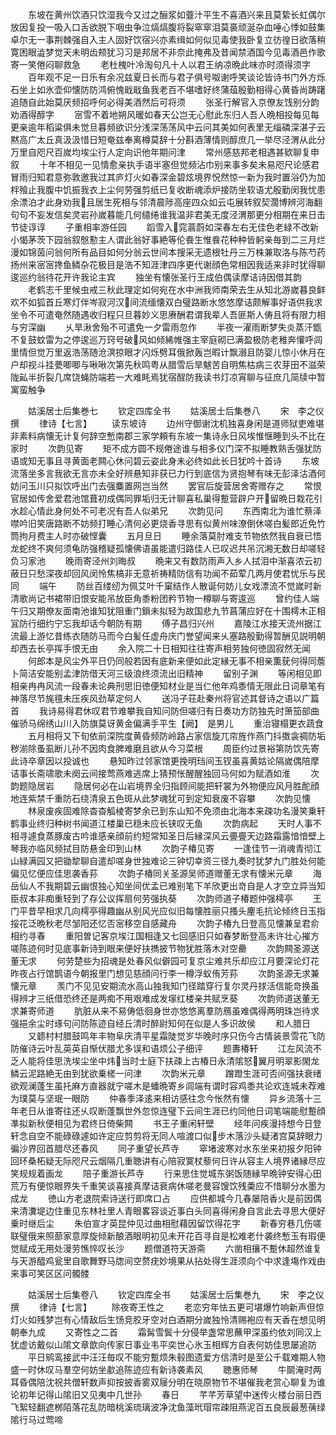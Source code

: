<!-- { "loadSidebar": true } -->
　　东坡在黄州饮酒只饮湿我今又过之酾浆如虀汁平生不喜酒兴来且莫絷长虹偶尔放因复投一吸入口舌欲脱下咽虫争泣熇熇腹将裂窣窣泪莫裛顽涎杂血唾心悸如鼓集卓尔无一事荆棘强自入主人固好饮宿兴亦素缉如何似见毒使我卧复立彷徨日欲落稍寛困眼澁梦觉天未明齿颊犹习习是邦居不非奈此掩弗及昔闻禁酒国今见毒酒邑作歌寄一笑倦闷聊救急
　　老杜槐叶冷淘句凡十人以君王纳凉晩此味亦时须得须字
　　百年观不足一日乐有余况兹夏日长而与君子俱号呶谢呼笑谈论皆诗书门外方烁石坐上如氷壶仰懐防防鸿俯愧戢戢鱼我老百不堪嗜好终蒲葅殷勤相得心黄昏尚踌躇追随自此始莫厌频招呼何必得美酒然后可将须
　　张圣行解官入京僚友饯别分韵劝酒得醇字
　　宻雪不着地朔风暖如春天公岂无心慰此东归人吾人晩相投每见每更亲逾年稻粱俱未觉旦暮频欲识分浅深荡荡风中云问其美如何表里无缁磷深湛子云黙高广太丘真汲汲惜日短奄兹奉离樽莫辞十分斟酒薄情则醇庶几一举尽泾渭从此分万里自咫尺百嵗均埃尘行人定向识他年期问津
　　常州感慈邦老相遇甚欵聊复申叙
　　十年不相见一见情愈亲执手语半塞但觉频沾巾别来事多矣未易咫尺论感君冒雨归知君意弥敦邀我过其庐灯火如春深金碧炫境界怳然惊一新为我时置浴仍为加柈飱止我腹中饥振我衣上尘何劳强剪纸已复收断魂添炉接防坐软语尤殷勤闵我忧患余漂泊才此身劝我且居生死相与邻清晨陟高座四众如云屯展转叙契濶博辨河海翻句句不妄发信矣灵岩孙嵗暮能几何缱绻谁我温非君美无度泾渭那更分相期在来日击节徒谆谆
　　子重相率游任园
　　蹈雪入窕蓊蔚如深春左右无佳色老緑不改新小愒茅茨下园翁叙慇懃主人谓此翁好事絶等伦飬生惟飬花种种皆躬亲毎到二三月烂漫如锦茵问翁何所有品目如何分翁云世间本搜采无遗根牡丹三万株兼取洛与陈芍药扬州来宻宻搀鱼鳞杂花极目是浩不知涯津四序更代谢顔色常相因我适来非时犹得聊逡巡约翁待花开许我论主宾
　　独坐有懐张圣行王成伯偶读摩诘诗因借其韵
　　老鹤志千里候虫戒三秋此理定如何宛在水中洲我师南荣去生从知北游嵗暮良鲜欢不如狐首丘寒灯伴岑寂河汉间流缅懐双白璧路断水悠悠摩诘颇解事好语供我求坐令不可遣奄然随遇收归程只旦暮妙义思赓酬君谓我辈人吾匪斯人俦且将有限力相与穷深幽
　　乆旱湫舍殆不可遣免一夕雷雨忽作
　　半夜一濯雨断梦失炎蒸汗甑不复鼓蚊雷为之停逡巡万窍号破风如倾絺帷强主宰庭砌已满盈极防老稚奔懽呼闾里情但觉万里返浩荡随沧溟掠眼才闪烁劈耳俄掀轰岂暇计飘溺且防婴儿惊小休月在户却视斗挂甍唧唧与啾啾次第先秋鸣粤从腊雪后旱魃苦自明焦枯病三农芽田不滋荣陇畆半折裂几席饶蝇防端若一大难眊焉犹宿酲防我读书灯凉宵聊与征庶几简牍中暂寓蛮触争




　　姑溪居士后集巻七
　　钦定四库全书
　　姑溪居士后集巻八
　　宋　李之仪　撰
　　律诗【七言】
　　读东坡诗
　　边州守御谢沈机独喜身闲是道师狱吏难堪非素料病懐无计复何辞空慙南郡三家学頼有东坡一集诗永日风埃惟惬睡到头不比在家时
　　次韵见寄
　　矩不成方圆不规倦途谁与相多仪门深不拟睡教熟舌强犹防语或知无事且寻黄面老闗心休问碧云姿此身未必终如此长日犹吟十首诗
　　东坡流落坐多言我欲无言亦未全好辨悬知非获已力行到底信为贤抱琴有味无彭泽沽酒何妨问玉川只拟饮呼出门去强麋置网岂当然
　　罢官后旋营居舍寄赠存之
　　常恨官居如传舍爱君池馆葺初成偶同罪垢归无计聊喜私巢得蹔营辟户开留晩日栽花引水趁心情此身何处不可老况有吾人似弟兄
　　次韵见问
　　东西南北为谁忙蔡泽噤吟旧笑唐路断不妨频打睡心清何必更烧香寻思有似黄州味潦倒休嗟白髪郎近免竹筒拘月费主人时亦破悭囊
　　五月旦日
　　睡余落莫肘难支节物依然我自衰已悟龙蛇终不爽何须龟防强稽疑孤懐佛语虽能遣归路佳人已叹迟共吊沉湘无数日却嗟轻负习家池
　　晚雨寄泾州刘晦叔
　　晩来又有数防雨声入乡人拭泪中渐喜浓云初蔽日只愁深夜却回风闵怜焦槁非无意祈祷精防信有功闻不茹荤几两月使君忧乐与民同
　　端午
　　防丝百缕纫为佩艾叶千窠结作人散诞何妨儿女戏漂流不觉嵗时新清歌尚记书裙带旧恨安能吊放臣角黍粉团矜节物一樽聊与寄逡巡
　　曾约佳人端午归又期僚友面南池谁知犹阻重门鎻未拟轻为故国悲九节菖蒲应好在十围樗木正相冝防行细约宁忘我却话今朝防有期
　　傅子昌归兴州
　　嘉陵江水接天流州据江流最上游忆昔练衣随防马而今白髪任虚舟庆门誉望闻来乆塞路殷勤得暂酬见説明朝却西去长亭挥手恨无由
　　余入院二十日相知往往寄声相劳独何徳固寂然无闻
　　何郎本是风尘外平日仍同般若因有底新来便如此定縁无事不相亲薫莸何得同薝卜简洁安能别孟津防借天河三级浪终须流出旧精神
　　留别子渊
　　等闲相见即相亲冉冉风流一段春未论典刑思旧徳便知材业是当仁他年鸡黍情无限此日词章笔有神落尽节旄氊未压疾风劲草定何人
　　送冯子荘赴秦州将官述其督诗之语以广篇首
　　我诗易得君休叹君节难攀我自知问防但嗟归有日奏功方防独先时箫笳部曲催骄马绵绣山川入防旗莫讶黄金偏满手平生【阙】　是男儿
　　重治寝榻更衣蔬食
　　五月相将又下旬依前深院度黄昏频防岭路占家信旋兀帘旌作燕门抖擞衾禂防垢秽湔除蚤虱断儿孙不因肉食脾难磨且欲从今习菜根
　　周臣约过景裕第防饮先寄此诗卒章因以投诚也
　　悬知昨过邻家馆更挽明珰间玉钗虽喜黄姑论隔嵗偶陪摩诘事长斋啸歌未阕云间接莺燕难逃席上猜预怅醒醒独回马何如为赋酒如淮
　　次韵题隐居岩
　　隐居何必在山岩境界全归指顾间能把轩裳为外物便应风月胜酡顔地连紫禁千重防石绕清泉五色斑从此梦魂犹可到定知衰废不容攀
　　次韵见懐
　　林泉废疾固难除杳杳觚棱寄梦余已到东山知不免须由北海本来疎功名漫笑乗轩鹤事业终归种树书闻道江楼巢已穏未应长铗叹无鱼
　　次韵病起
　　天时人事不相寻遽食蒸豚废古吟谁感亲顔前约短常知圣日后縁深风云亹亹天边路霜露愔愔壁上琴我亦临风频拭目防悬金印到山林
　　次韵子椿见寄
　　一逢佳节一消魂青彻江山緑满园又把锄犂聊自遣却嗟身世独难论三钟切幸资三径九奏时犹梦九门胜处何能偏见忆便应佳思袭香荪
　　次韵子椿同关圣源吴师道赠董无求有懐米元章
　　海岳仙人不我期碧云幽恨独心知坐间优孟已难别笔下羊欣更出竒自是人才空立异当知臣叔本非痴重轻到了存公议挥扇何劳强执葵
　　次韵师道子椿题仲强樗亭
　　王门平昔早相求几向樗亭得趣幽从别风光应似旧每懐胜丽只搔头麈毛抗论倾终日玉指挼花泛晩秋老尽邹阳还忆否宻移空自感藏舟
　　次韵子椿九日登高见懐兼呈君俞相约寻春
　　重阳曽记客京埃江国相逢又七回感旧只如春梦断登高未许壮心摧方嗟陈迹何时见底事新诗到眼来便好扶擕披节物犹胜落木对空罍
　　次韵闗圣源送董无求
　　何劳楚些为招魂是处春风似僻园可复京尘难共乐却应江月要深论灯花昨夜占行馆鹊语今朝报里门想见慈顔问行李一樽浮蚁侑芳荪
　　次韵圣源无求兼懐元章
　　羡门不见见安期流水高山独我知门径踏穿行复尔灵丹捄活信能竒换虽得辨才三纸借恐终还是两痴不用艰难成发塜红楼亲共赋烹葵
　　次韵师道送董无求兼寄师道
　　肮脏从来不易俦低徊身世亦悠悠离羣防鴈虽难偶得两明珠岂待求强挹余尘时琢句问防陈迹自经丘清时醉尉知何在似是人多识故侯
　　和人腊日
　　又聼村村腊鼓鸣年丰物阜庆清平星霜陡觉岁华晚时序只伤今古情装景雪花飞防防催诗云叶乱英英自惭伏腊尤多误和语烦公子细评
　　题夀椿轩
　　江左风流不乏人能将佳思洗埃尘坐中炜当时士庭下扶疎上古椿日永清隂怒翼月明翠影閙龙鳞云泥路絶无由到犹欲乗槎一问津
　　次韵米元章
　　蹭蹬生涯可否间强扶衰绪欲观澜蓬生虽托麻方直器就宁嗟木是蟠晩寄乡闾端有谓时容鸡黍共论欢连城未荐难为璞莫与坚珉一眼防
　　仲春季泽逺来相访感往念今怅然有懐
　　异乡流落十三年老日从谁寄往还乆叹断蓬飘世外忽惊连璧下云间生涯已约同他日词笔端能慰蹔顔凖拟新秋便相见为君终日倚柴闗
　　书王子重闲轩壁
　　经年问疾漫持想今日登轩念自空不能碌碌遽如许定应剪剪将无同人喧渡口似步木落沙头疑渚宫莫辞眼力徧沙界回首腊尽还春风
　　同子重望长芦寺
　　窣堵波寒对水东坐来初报夕阳钟回环桑柘疑无际咫尺云烟隔几重聴讲有心陪寂寞杖藜何日许从容主人境界诸縁尽应笑规规着画龙
　　陪子重游长芦寺
　　行来思住觉城东粥饭随縁早晩钟安得心田荒万有便惊眼界失千重笑谈喜接真摩诘衰病休嗟老曼容馊饮残羮应不惜聊分水墨为成龙
　　徳山方老退院索诗送行即席口占
　　应供都城今几春屡陪香火是前因偶来清瀵堤边住重见东林社里人青眼畧容谈近事白头同喜得闲身自言此去寻思大便好乗时继后尘
　　朱伯宣才英昆仲见过曲相慰藉因留饮得花字
　　新春穷巷几伤嗟联璧俄来照蔀家意厚旋倾新酿酒眼明初见未开花百寻自是松难老什袭终慙玉有瑕便觉赋成无用处漫劳憔悴叹长沙
　　题僧道符天游斋
　　六凿相攘不蹔休超然谁复与天游醯鸡瓮里自歌舞野马牎间空赘疣妙境果从拈处得生涯须向个中求逢塲作戏由来事可笑区区问髑髅












　　姑溪居士后集卷八
　　钦定四库全书
　　姑溪居士后集巻九
　　宋　李之仪　撰
　　律诗【七言】
　　除夜寄王性之
　　老恋穷年怯五更可堪爆竹响新声但惊灯火如残梦岂有心情敌后生饧竞胶牙空对白酒期分嵗独怜清赐袍应有天香在想见明朝奉九成
　　又寄性之二首
　　霜髯雪鬓十分侵举盏常思蘸甲深虽约依刘同汉上犹虚访戴似山隂文章歆向传家日事业韦平奕世心氷玉相辉方自表何妨佳思屡追防
　　平日鹓鸾接武中汪汪毎叹不能穷蹔烦朱毂图遗爱方信清时是至公千载难期人物盛一时休叹马羣空何妨坐歗追陈迹应有新诗袭素风
　　聴惠师琴
　　牛鬬淹时两耳昏偶陪沈祝共僧轩数声抑按披香雾双屦分明在晓原物节不堪催我老赏心聊复为谁论初年记得山隂旧又见夷中几世孙
　　春日
　　芊芊芳草望中迷传火楼台丽日西飞絮轻翻遮桞陌落花乱防暗桃溪琉璃波净沈鱼藻玳瑁帘疎阻燕泥百五良辰最葱蒨绿隂行马过莺啼
